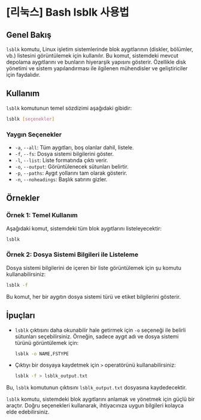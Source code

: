 # [리눅스] Bash lsblk 사용법

## Genel Bakış
`lsblk` komutu, Linux işletim sistemlerinde blok aygıtlarının (diskler, bölümler, vb.) listesini görüntülemek için kullanılır. Bu komut, sistemdeki mevcut depolama aygıtlarını ve bunların hiyerarşik yapısını gösterir. Özellikle disk yönetimi ve sistem yapılandırması ile ilgilenen mühendisler ve geliştiriciler için faydalıdır.

## Kullanım
`lsblk` komutunun temel sözdizimi aşağıdaki gibidir:

```bash
lsblk [seçenekler]
```

### Yaygın Seçenekler
- `-a`, `--all`: Tüm aygıtları, boş olanlar dahil, listele.
- `-f`, `--fs`: Dosya sistemi bilgilerini göster.
- `-l`, `--list`: Liste formatında çıktı verir.
- `-o`, `--output`: Görüntülenecek sütunları belirtir.
- `-p`, `--paths`: Aygıt yollarını tam olarak gösterir.
- `-n`, `--noheadings`: Başlık satırını gizler.

## Örnekler

### Örnek 1: Temel Kullanım
Aşağıdaki komut, sistemdeki tüm blok aygıtlarını listeleyecektir:

```bash
lsblk
```

### Örnek 2: Dosya Sistemi Bilgileri ile Listeleme
Dosya sistemi bilgilerini de içeren bir liste görüntülemek için şu komutu kullanabilirsiniz:

```bash
lsblk -f
```

Bu komut, her bir aygıtın dosya sistemi türü ve etiket bilgilerini gösterir.

## İpuçları
- `lsblk` çıktısını daha okunabilir hale getirmek için `-o` seçeneği ile belirli sütunları seçebilirsiniz. Örneğin, sadece aygıt adı ve dosya sistemi türünü görüntülemek için:

  ```bash
  lsblk -o NAME,FSTYPE
  ```

- Çıktıyı bir dosyaya kaydetmek için `>` operatörünü kullanabilirsiniz:

  ```bash
  lsblk -f > lsblk_output.txt
  ```

Bu, `lsblk` komutunun çıktısını `lsblk_output.txt` dosyasına kaydedecektir. 

`lsblk` komutu, sistemdeki blok aygıtlarını anlamak ve yönetmek için güçlü bir araçtır. Doğru seçenekleri kullanarak, ihtiyacınıza uygun bilgileri kolayca elde edebilirsiniz.